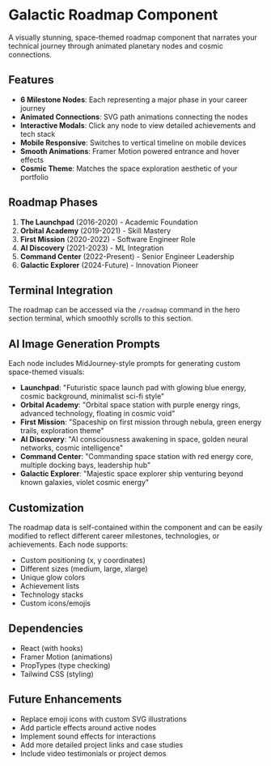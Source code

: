 # Galactic Roadmap Component

A visually stunning, space-themed roadmap component that narrates your technical journey through animated planetary nodes and cosmic connections.

## Features

- **6 Milestone Nodes**: Each representing a major phase in your career journey
- **Animated Connections**: SVG path animations connecting the nodes
- **Interactive Modals**: Click any node to view detailed achievements and tech stack
- **Mobile Responsive**: Switches to vertical timeline on mobile devices
- **Smooth Animations**: Framer Motion powered entrance and hover effects
- **Cosmic Theme**: Matches the space exploration aesthetic of your portfolio

## Roadmap Phases

1. **The Launchpad** (2016-2020) - Academic Foundation
2. **Orbital Academy** (2019-2021) - Skill Mastery
3. **First Mission** (2020-2022) - Software Engineer Role
4. **AI Discovery** (2021-2023) - ML Integration
5. **Command Center** (2022-Present) - Senior Engineer Leadership
6. **Galactic Explorer** (2024-Future) - Innovation Pioneer

## Terminal Integration

The roadmap can be accessed via the `/roadmap` command in the hero section terminal, which smoothly scrolls to this section.

## AI Image Generation Prompts

Each node includes MidJourney-style prompts for generating custom space-themed visuals:

- **Launchpad**: "Futuristic space launch pad with glowing blue energy, cosmic background, minimalist sci-fi style"
- **Orbital Academy**: "Orbital space station with purple energy rings, advanced technology, floating in cosmic void"
- **First Mission**: "Spaceship on first mission through nebula, green energy trails, exploration theme"
- **AI Discovery**: "AI consciousness awakening in space, golden neural networks, cosmic intelligence"
- **Command Center**: "Commanding space station with red energy core, multiple docking bays, leadership hub"
- **Galactic Explorer**: "Majestic space explorer ship venturing beyond known galaxies, violet cosmic energy"

## Customization

The roadmap data is self-contained within the component and can be easily modified to reflect different career milestones, technologies, or achievements. Each node supports:

- Custom positioning (x, y coordinates)
- Different sizes (medium, large, xlarge)
- Unique glow colors
- Achievement lists
- Technology stacks
- Custom icons/emojis

## Dependencies

- React (with hooks)
- Framer Motion (animations)
- PropTypes (type checking)
- Tailwind CSS (styling)

## Future Enhancements

- Replace emoji icons with custom SVG illustrations
- Add particle effects around active nodes
- Implement sound effects for interactions
- Add more detailed project links and case studies
- Include video testimonials or project demos
